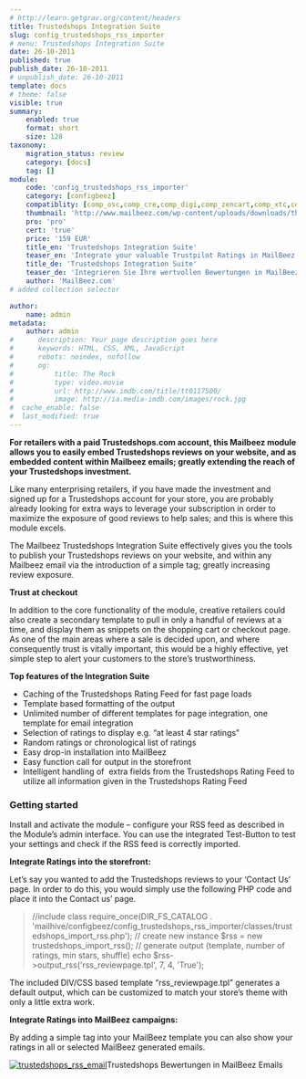 ```yaml
---
# http://learn.getgrav.org/content/headers
title: Trustedshops Integration Suite
slug: config_trustedshops_rss_importer
# menu: Trustedshops Integration Suite
date: 26-10-2011
published: true
publish_date: 26-10-2011
# unpublish_date: 26-10-2011
template: docs
# theme: false
visible: true
summary:
    enabled: true
    format: short
    size: 128
taxonomy:
    migration_status: review
    category: [docs]
    tag: []
module:
    code: 'config_trustedshops_rss_importer'
    category: [configbeez]
    compatiblity: [comp_osc,comp_cre,comp_digi,comp_zencart,comp_xtc,comp_gambio]
    thumbnail: 'http://www.mailbeez.com/wp-content/uploads/downloads/thumbnails/2011/10/icon_328.png'
    pro: 'pro'
    cert: 'true'
    price: '159 EUR'
    title_en: 'Trustedshops Integration Suite'
    teaser_en: 'Integrate your valuable Trustpilot Ratings in MailBeez Campaigs and your Storefront (SEO)'
    title_de: 'Trustedshops Integration Suite'
    teaser_de: 'Integrieren Sie Ihre wertvollen Bewertungen in MailBeez Kampagnen und den Shop (SEO)'
    author: 'MailBeez.com'
# added collection selector

author:
    name: admin
metadata:
    author: admin
#      description: Your page description goes here
#      keywords: HTML, CSS, XML, JavaScript
#      robots: noindex, nofollow
#      og:
#          title: The Rock
#          type: video.movie
#          url: http://www.imdb.com/title/tt0117500/
#          image: http://ia.media-imdb.com/images/rock.jpg
#  cache_enable: false
#  last_modified: true
---
```


**For retailers with a paid Trustedshops.com account, this Mailbeez module allows you to easily embed Trustedshops reviews on your website, and as embedded content within Mailbeez emails; greatly extending the reach of your Trustedshops investment.**

Like many enterprising retailers, if you have made the investment and signed up for a Trustedshops account for your store, you are probably already looking for extra ways to leverage your subscription in order to maximize the exposure of good reviews to help sales; and this is where this module excels.

The Mailbeez Trustedshops Integration Suite effectively gives you the tools to publish your Trustedshops reviews on your website, and within any Mailbeez email via the introduction of a simple tag; greatly increasing review exposure.

**Trust at checkout**

In addition to the core functionality of the module, creative retailers could also create a secondary template to pull in only a handful of reviews at a time, and display them as snippets on the shopping cart or checkout page. As one of the main areas where a sale is decided upon, and where consequently trust is vitally important, this would be a highly effective, yet simple step to alert your customers to the store’s trustworthiness.

**Top features of the Integration Suite**

- Caching of the Trustedshops Rating Feed for fast page loads
- Template based formatting of the output
- Unlimited number of different templates for page integration, one template for email integration
- Selection of ratings to display e.g. “at least 4 star ratings”
- Random ratings or chronological list of ratings
- Easy drop-in installation into MailBeez
- Easy function call for output in the storefront
- Intelligent handling of  extra fields from the Trustedshops Rating Feed to utilize all information given in the Trustedshops Rating Feed

### Getting started

Install and activate the module – configure your RSS feed as described in the Module’s admin interface. You can use the integrated Test-Button to test your settings and check if the RSS feed is correctly imported.

**Integrate Ratings into the storefront:**

Let’s say you wanted to add the Trustedshops reviews to your ‘Contact Us’ page. In order to do this, you would simply use the following PHP code and place it into the Contact us’ page.

> //include class
>     require_once(DIR_FS_CATALOG . 'mailhive/configbeez/config_trustedshops_rss_importer/classes/trustedshops_import_rss.php');
>     // create new instance
>     $rss = new trustedshops_import_rss();
>     // generate output (template, number of ratings, min stars, shuffle)
>     echo $rss->output_rss('rss_reviewpage.tpl', 7, 4, 'True');

The included DIV/CSS based template “rss\_reviewpage.tpl” generates a default output, which can be customized to match your store’s theme with only a little extra work.

**Integrate Ratings into MailBeez campaigns:**

By adding a simple tag into your MailBeez template you can also show your ratings in all or selected MailBeez generated emails.

[![](http://www.mailbeez.com/wp-content/uploads/2011/10/trustedshops_rss_email-250x167.png "trustedshops_rss_email")](http://www.mailbeez.com/wp-content/uploads/2011/10/trustedshops_rss_email.png)Trustedshops Bewertungen in MailBeez Emails
